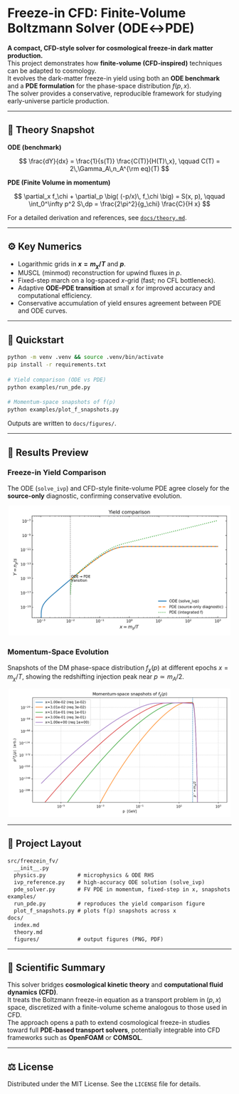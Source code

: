 # Freeze-in CFD: Finite-Volume Boltzmann Solver (ODE↔PDE)

**A compact, CFD-style solver for cosmological freeze-in dark matter production.**  
This project demonstrates how **finite-volume (CFD-inspired)** techniques can be adapted to cosmology.  
It evolves the dark-matter freeze-in yield using both an **ODE benchmark** and a **PDE formulation** for the phase-space distribution $f(p, x)$.  
The solver provides a conservative, reproducible framework for studying early-universe particle production.

---

## 🧮 Theory Snapshot

**ODE (benchmark)**  

$$
\frac{dY}{dx} = \frac{1}{s(T)} \frac{C(T)}{H(T)\,x}, \qquad C(T) = 2\,\Gamma_A\,n_A^{\rm eq}(T)
$$

**PDE (Finite Volume in momentum)**  

$$
\partial_x f_\chi + \partial_p \big( (-p/x)\, f_\chi \big) = S(x, p), \qquad
\int_0^\infty p^2 S\,dp = \frac{2\pi^2}{g_\chi} \frac{C}{H x}
$$

For a detailed derivation and references, see [`docs/theory.md`](docs/theory.md).

---

## ⚙️ Key Numerics

- Logarithmic grids in **$x = m_\chi / T$** and **$p$**.  
- MUSCL (minmod) reconstruction for upwind fluxes in $p$.  
- Fixed-step march on a log-spaced $x$-grid (fast; no CFL bottleneck).  
- Adaptive **ODE–PDE transition** at small $x$ for improved accuracy and computational efficiency.  
- Conservative accumulation of yield ensures agreement between PDE and ODE curves.

---

## 🚀 Quickstart

```bash
python -m venv .venv && source .venv/bin/activate
pip install -r requirements.txt

# Yield comparison (ODE vs PDE)
python examples/run_pde.py

# Momentum-space snapshots of f(p)
python examples/plot_f_snapshots.py
```

Outputs are written to `docs/figures/`.

---

## 🔬 Results Preview

### Freeze-in Yield Comparison

The ODE (`solve_ivp`) and CFD-style finite-volume PDE agree closely for the **source-only** diagnostic, confirming conservative evolution.

<p align="center">
  <img src="docs/figures/pde_yield_comparison.png" width="500" alt="Freeze-in yield comparison">
</p>

### Momentum-Space Evolution

Snapshots of the DM phase-space distribution $f_\chi(p)$ at different epochs $x = m_\chi / T$, showing the redshifting injection peak near $p \simeq m_A / 2$.

<p align="center">
  <img src="docs/figures/pde_f_snapshots.png" width="500" alt="Momentum-space snapshots">
</p>

---

## 🧱 Project Layout

```
src/freezein_fv/
  __init__.py
  physics.py          # microphysics & ODE RHS
  ivp_reference.py    # high-accuracy ODE solution (solve_ivp)
  pde_solver.py       # FV PDE in momentum, fixed-step in x, snapshots
examples/
  run_pde.py          # reproduces the yield comparison figure
  plot_f_snapshots.py # plots f(p) snapshots across x
docs/
  index.md
  theory.md
  figures/            # output figures (PNG, PDF)
```

---

## 🌌 Scientific Summary

This solver bridges **cosmological kinetic theory** and **computational fluid dynamics (CFD)**.  
It treats the Boltzmann freeze-in equation as a transport problem in $(p, x)$ space, discretized with a finite-volume scheme analogous to those used in CFD.  
The approach opens a path to extend cosmological freeze-in studies toward full **PDE-based transport solvers**, potentially integrable into CFD frameworks such as **OpenFOAM** or **COMSOL**.

---

## ⚖️ License

Distributed under the MIT License. See the `LICENSE` file for details.
